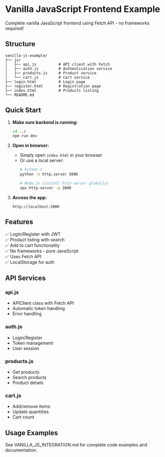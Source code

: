 # Vanilla JavaScript Frontend Example

Complete vanilla JavaScript frontend using Fetch API - no frameworks required!

## Structure

```
vanilla-js-example/
├── js/
│   ├── api.js          # API client with Fetch
│   ├── auth.js         # Authentication service
│   ├── products.js     # Product service
│   └── cart.js         # Cart service
├── login.html          # Login page
├── register.html       # Registration page
├── index.html          # Products listing
└── README.md
```

## Quick Start

1. **Make sure backend is running:**
   ```bash
   cd ../
   npm run dev
   ```

2. **Open in browser:**
   - Simply open `index.html` in your browser
   - Or use a local server:
     ```bash
     # Python 3
     python -m http.server 3000
     
     # Node.js (install http-server globally)
     npx http-server -p 3000
     ```

3. **Access the app:**
   ```
   http://localhost:3000
   ```

## Features

✅ Login/Register with JWT  
✅ Product listing with search  
✅ Add to cart functionality  
✅ No frameworks - pure JavaScript  
✅ Uses Fetch API  
✅ LocalStorage for auth  

## API Services

### api.js
- APIClient class with Fetch API
- Automatic token handling
- Error handling

### auth.js
- Login/Register
- Token management
- User session

### products.js
- Get products
- Search products
- Product details

### cart.js
- Add/remove items
- Update quantities
- Cart count

## Usage Examples

See VANILLA_JS_INTEGRATION.md for complete code examples and documentation.
